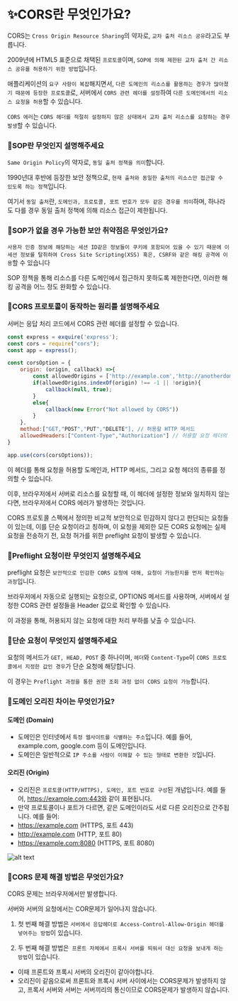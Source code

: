 # ✨CORS란 무엇인가요?

CORS는 `Cross Origin Resource Sharing`의 약자로, `교차 출처 리소스 공유`라고도 부릅니다.

2009년에 HTML5 표준으로 채택된 `프로토콜`이며, `SOP에 의해 제한된 교차 출처 간 리소스 공유를 허용하기 위한 방법`입니다.

애플리케이션의 `요구 사항이 복잡`해지면서, `다른 도메인의 리소스를 활용하는 경우가 많아졌기 때문에 등장한 프로토콜`로, 서버에서 `CORS 관련 헤더를 설정`하여 `다른 도메인에서의 리소스 요청을 허용`할 수 있습니다.

`CORS 에러`는 `CORS 헤더를 적절히 설정하지 않은 상태에서 교차 출처 리소스를 요청하는 경우 발생`할 수 있습니다.

### 🤔SOP란 무엇인지 설명해주세요

`Same Origin Policy`의 약자로, `동일 출처 정책을 의미`합니다.

1990년대 후반에 등장한 보안 정책으로, `현재 출처와 동일한 출처의 리소스만 접근할 수 있도록 하는 정책`입니다.

여기서 `동일 출처`란, `도메인과, 프로토콜, 포트 번호가 모두 같은 경우를 의미`하며, 하나라도 다를 경우 동일 출처 정책에 의해 리소스 접근이 제한됩니다.

### 🤔SOP가 없을 경우 가능한 보안 취약점은 무엇인가요?

`사용자 인증 정보에 해당하는 세션 ID같은 정보들이 쿠키에 포함되어 있을 수 있기 때문에 이 세션 정보를 탈취하여 Cross Site Scripting(XSS) 혹은, CSRF와 같은 해킹 공격에 이용`할 수 있습니다

SOP 정책을 통해 리소스를 다른 도메인에서 접근하지 못하도록 제한한다면, 이러한 해킹 공격을 어느 정도 완화할 수 있습니다.

### 🤔CORS 프로토콜이 동작하는 원리를 설명해주세요

서버는 응답 처리 코드에서 CORS 관련 헤더를 설정할 수 있습니다.

```javascript
const express = exquire('express');
const cors = require("cors");
const app = express();

const corsOption = {
    origin: (origin, callback) =>{
        const allowedOrigins = ['http://example.com','http://anotherdomain.com']; // 요청을 허용할 도메인
        if(allowedOrigins.indexOf(origin) !== -1 || !origin){
            callback(null, true);
        }
        else{
            callback(new Error("Not allowed by CORS"))
        }
    },
    method:["GET,"POST","PUT","DELETE"], // 허용할 HTTP 메서드
    allowedHeaders:["Content-Type","Authorization"] // 허용할 요청 헤더의 종류
}

app.use(cors(corsOptions));
```

이 헤더를 통해 요청을 허용할 도메인과, HTTP 메서드, 그리고 요청 헤더의 종류를 정의할 수 있습니다.

이후, 브라우저에서 서버로 리소스를 요청할 때, 이 헤더에 설정한 정보와 일치하지 않는다면, 브라우저에서 CORS 에러가 발생하는 것입니다.

CORS 프로토콜 스펙에서 정의한 비교적 보안적으로 민감하지 않다고 판단되는 요청들이 있는데, 이를 단순 요청이라고 칭하며, 이 요청을 제외한 모든 CORS 요청에는 실제 요청을 전송하기 전, 요청 허가를 위한 preflight 요청이 발생할 수 있습니다.

### 🤔Preflight 요청이란 무엇인지 설명해주세요

preflight 요청은 `보안적으로 민감한 CORS 요청에 대해, 요청이 가능한지를 먼저 확인하는 과정`입니다.

브라우저에서 자동으로 실행되는 요청으로, OPTIONS 메서드를 사용하며, 서버에서 설정한 CORS 관련 설정들을 Header 값으로 확인할 수 있습니다.

이 과정을 통해, 허용되지 않는 요청에 대한 처리 부하를 낮출 수 있습니다.

### 🤔단순 요청이 무엇인지 설명해주세요

요청의 메서드가 `GET, HEAD, POST` 중 하나이며, `헤더`와 `Content-Type`이 `CORS 프로토콜에서 지정한 값인 경우`가 단순 요청에 해당합니다.

이 경우는 `Preflight 과정을 통한 권한 조회 과정 없이 CORS 요청이 가능`합니다.

### 🤔도메인 오리진 차이는 무엇인가요?

#### 도메인 (Domain)

- 도메인은 인터넷에서 `특정 웹사이트를 식별하는 주소`입니다. 예를 들어, example.com, google.com 등이 도메인입니다.
- 도메인은 일반적으로 `IP 주소를 사람이 이해할 수 있는 형태로 변환한 것`입니다.

#### 오리진 (Origin)

- 오리진은 `프로토콜(HTTP/HTTPS), 도메인, 포트 번호로 구성`된 개념입니다. 예를 들어, https://example.com:443와 같이 표현됩니다.
- 만약 프로토콜이나 포트가 다르면, 같은 도메인이라도 서로 다른 오리진으로 간주됩니다. 예를 들어:
- https://example.com (HTTPS, 포트 443)
- http://example.com (HTTP, 포트 80)
- https://example.com:8080 (HTTPS, 포트 8080)

![alt text](https://velog.velcdn.com/images/gnoeyah/post/c196eace-c2cd-4a9c-bc2e-5bdb03fd18ac/image.png)

### 🤔CORS 문제 해결 방법은 무엇인가요?

CORS 문제는 브라우저에서만 발생합니다.

서버와 서버의 요청에서는 COR문제가 일어나지 않습니다.

1. 첫 번째 해결 방법은 `서버에서 응답헤더로 Access-Control-Allow-Origin 헤더를 넣어주는 방법`이 있습니다.

2. 두 번째 해결 방법은` 프론트 자체에서 프록시 서버를 띄워서 대신 요청을 보내게 하는 방법`이 있습니다.

- 이때 프론트와 프록시 서버의 오리진이 같아야합니다.
- 오리진이 같음으로써 프론트와 프록시 서버 사이에서는 CORS문제가 발생하지 않고, 프록서 서버와 서버는 서버끼리의 통신이므로 CORS문제가 발생하지 않습니다.
